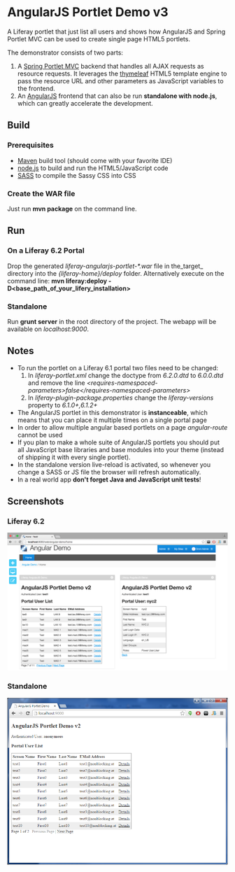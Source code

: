 AngularJS Portlet Demo v3
=========================

A Liferay portlet that just list all users and shows how AngularJS and Spring Portlet MVC can be used to create single page HTML5 portlets.

The demonstrator consists of two parts:

1. A [Spring Portlet MVC](http://docs.spring.io/spring/docs/4.0.x/spring-framework-reference/html/portlet.html) backend that handles all AJAX requests as resource requests. 
   It leverages the [thymeleaf](http://www.thymeleaf.org/) HTML5 template engine to pass the resource URL and other parameters as JavaScript variables to the frontend. 
2. An [AngularJS](https://angularjs.org/) frontend that can also be run **standalone with node.js**, which can greatly accelerate the development.

## Build

### Prerequisites
* [Maven](https://maven.apache.org/) build tool (should come with your favorite IDE)
* [node.js](http://nodejs.org/) to build and run the HTML5/JavaScript code
* [SASS](http://sass-lang.com/) to compile the Sassy CSS into CSS

### Create the WAR file

Just run **mvn package** on the command line.

## Run

### On a Liferay 6.2 Portal

Drop the generated _liferay-angularjs-portlet-*.war_ file in the_target_ directory into the *{liferay-home}/deploy* folder.
Alternatively execute on the command line: **mvn liferay:deploy -D\<base_path_of_your_lifery_installation\>**

### Standalone

Run **grunt server** in the root directory of the project. The webapp will be available on *localhost:9000*.

## Notes

* To run the portlet on a Liferay 6.1 portal two files need to be changed:  
    1. In *liferay-portlet.xml* change the doctype from *6.2.0.dtd* to *6.0.0.dtd* and remove the line *&lt;requires-namespaced-parameters&gt;false&lt;/requires-namespaced-parameters&gt;*
    2. In *liferay-plugin-package.properties* change the *liferay-versions* property to *6.1.0+,6.1.2+*
* The AngularJS portlet in this demonstrator is **instanceable**, which means that you can place it multiple times on a single portal page 
* In order to allow multiple angular based portlets on a page *angular-route* cannot be used
* If you plan to make a whole suite of AngularJS portlets you should put all JavaScript base libraries and base modules into your theme
  (instead of shipping it with every single portlet).
* In the standalone version live-reload is activated, so whenever you change a SASS or JS file the browser will refresh automatically.  
* In a real world app **don't forget Java and JavaScript unit tests**!

## Screenshots

### Liferay 6.2

![Portlet](screenshot_portlet.png)

### Standalone

![Portlet](screenshot_standalone.png)



